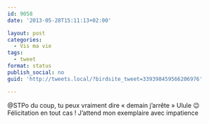 ```yaml
---
id: 9058
date: '2013-05-28T15:11:13+02:00'

layout: post
categories:
  - Vis ma vie
tags:
  - tweet
format: status
publish_social: no
guid: 'http://tweets.local/?birdsite_tweet=339398459566206976'

---
```


@STPo du coup, tu peux vraiment dire « demain j’arrête » Ulule 😉 Félicitation en tout cas ! J’attend mon exemplaire avec impatience